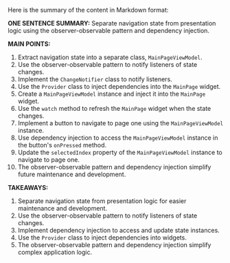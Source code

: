 Here is the summary of the content in Markdown format:

**ONE SENTENCE SUMMARY:**
Separate navigation state from presentation logic using the observer-observable pattern and dependency injection.

**MAIN POINTS:**

1. Extract navigation state into a separate class, `MainPageViewModel`.
2. Use the observer-observable pattern to notify listeners of state changes.
3. Implement the `ChangeNotifier` class to notify listeners.
4. Use the `Provider` class to inject dependencies into the `MainPage` widget.
5. Create a `MainPageViewModel` instance and inject it into the `MainPage` widget.
6. Use the `watch` method to refresh the `MainPage` widget when the state changes.
7. Implement a button to navigate to page one using the `MainPageViewModel` instance.
8. Use dependency injection to access the `MainPageViewModel` instance in the button's `onPressed` method.
9. Update the `selectedIndex` property of the `MainPageViewModel` instance to navigate to page one.
10. The observer-observable pattern and dependency injection simplify future maintenance and development.

**TAKEAWAYS:**

1. Separate navigation state from presentation logic for easier maintenance and development.
2. Use the observer-observable pattern to notify listeners of state changes.
3. Implement dependency injection to access and update state instances.
4. Use the `Provider` class to inject dependencies into widgets.
5. The observer-observable pattern and dependency injection simplify complex application logic.
